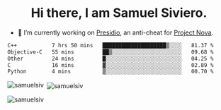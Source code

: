 <h1 align="center">Hi there, I am Samuel Siviero.</h1>

- 🔭 I’m currently working on [Presidio](https://presidio.ac), an anti-cheat for [Project Nova](https://discord.gg/novafn).

<!--START_SECTION:waka-->

```txt
C++           7 hrs 50 mins   ████████████████████▒░░░░   81.37 %
Objective-C   55 mins         ██▒░░░░░░░░░░░░░░░░░░░░░░   09.68 %
Other         24 mins         █░░░░░░░░░░░░░░░░░░░░░░░░   04.25 %
C             16 mins         ▓░░░░░░░░░░░░░░░░░░░░░░░░   02.89 %
Python        4 mins          ▒░░░░░░░░░░░░░░░░░░░░░░░░   00.70 %
```

<!--END_SECTION:waka-->

<p><img align="left" src="https://github-readme-stats.vercel.app/api/top-langs?username=samuelsiv&show_icons=true&locale=en&layout=compact&theme=radical" alt="samuelsiv" /></p>

<p>&nbsp;<img align="center" src="https://github-readme-stats.vercel.app/api?username=samuelsiv&show_icons=true&locale=en&theme=radical" alt="samuelsiv" /></p>
<p align="left"> <img src="https://komarev.com/ghpvc/?username=samuelsiv&label=Profile%20views&color=0e75b6&style=flat" alt="samuelsiv" /> </p>
